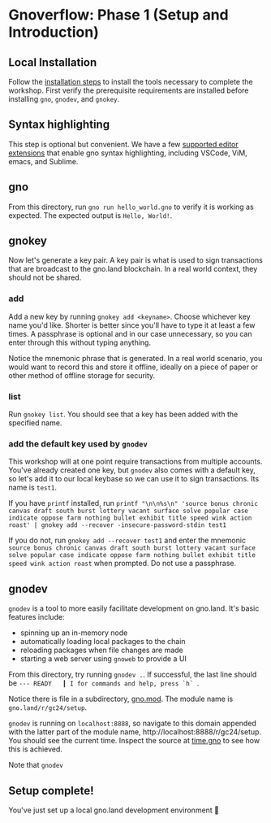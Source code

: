 # Gnoverflow: Phase 1 (Setup and Introduction)

## Local Installation

Follow the [installation steps](https://docs.gno.land/getting-started/local-setup/installation)
to install the tools necessary to complete the workshop. First verify the prerequisite requirements
are installed before installing `gno`, `gnodev`, and `gnokey`.

## Syntax highlighting

This step is optional but convenient. We have a few [supported editor extensions](https://github.com/gnolang/gno/blob/master/CONTRIBUTING.md#environment)
that enable gno syntax highlighting, including VSCode, ViM, emacs, and Sublime.

## gno

From this directory, run `gno run hello_world.gno` to verify it is working as expected.
The expected output is `Hello, World!`.

## gnokey

Now let's generate a key pair. A key pair is what is used to sign transactions that are broadcast
to the gno.land blockchain. In a real world context, they should not be shared.

### add

Add a new key by running `gnokey add <keyname>`. Choose whichever key name you'd like. Shorter is better
since you'll have to type it at least a few times. A passphrase is optional and in our case unnecessary, so 
you can enter through this without typing anything.

Notice the mnemonic phrase that is generated. In a real world scenario, you would want to record this
and store it offline, ideally on a piece of paper or other method of offline storage for security.

### list

Run `gnokey list`. You should see that a key has been added with the specified name.

### add the default key used by `gnodev`

This workshop will at one point require transactions from multiple accounts.
You've already created one key, but `gnodev` also comes with a default key, so
let's add it to our local keybase so we can use it to sign transactions. Its
name is `test1`.

If you have `printf` installed, run `printf "\n\n%s\n" 'source bonus chronic canvas draft south burst lottery vacant surface solve popular case indicate oppose farm nothing bullet exhibit title speed wink action roast' | gnokey add --recover -insecure-password-stdin test1`

If you do not, run `gnokey add --recover test1` and enter the mnemonic `source bonus chronic canvas draft south burst lottery vacant surface solve popular case indicate oppose farm nothing bullet exhibit title speed wink action roast` when prompted. Do not use a passphrase.

## gnodev

`gnodev` is a tool to more easily facilitate development on gno.land. It's basic features include:
- spinning up an in-memory node
- automatically loading local packages to the chain
- reloading packages when file changes are made
- starting a web server using `gnoweb` to provide a UI

From this directory, try running `gnodev .`. If successful, the last line should be ``--- READY   ┃ I for commands and help, press `h` ``.

Notice there is file in a subdirectory, [gno.mod](r/gc24/setup/gno.mod). The module name is `gno.land/r/gc24/setup`.

`gnodev` is running on `localhost:8888`, so navigate to this domain appended with the latter part of the module name,
http://localhost:8888/r/gc24/setup. You should see the current time. Inspect the source at [time.gno](r/gc24/setup/time.gno)
to see how this is achieved.

Note that `gnodev` 

## Setup complete!

You've just set up a local gno.land development environment 🎉